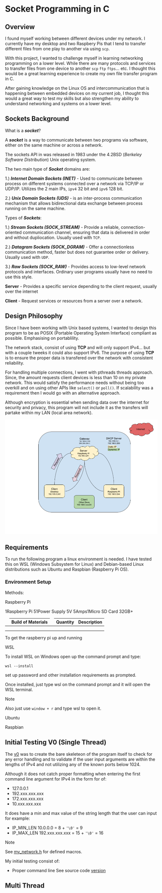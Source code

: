 # Socket Programming in C

## Overview

I found myself working between different devices under my network. I currently have my desktop and two Raspbery Pis that I tend to transfer different files from one play to another via using `scp`. 

With this project, I wanted to challenge myself in learning networking programming on a lower level. While there are many protocols and services to transfer files from one device to another `scp` `ftp` `ftps`... etc. I thought this would be a great learning experience to create my own file transfer program in C.

After gaining knowledge on the Linux OS and intercommunication that is happening between embedded devices on my current job, I thought this would a great way to test my skills but also strengthen my ability to understand networking and systems on a lower level.

## Sockets Background

What is a ***socket***?

A ***socket*** is a way to communicate between two programs via software, either on the same machine or across a network.

The sockets API in was released in 1983 under the 4.2BSD (_Berkeley Software Distribution_) Unix operating system.

The two main type of ***Socket*** domains are:

1.) ***Internet Domain Sockets (INET)*** - Used to communicate between process on different systems connected over a network via TCP/IP or UDP/IP. Utilizes the 2 main IPs, `ipv4` 32 bit and `ipv6` 128 bit.

2.) ***Unix Domain Sockets (UDS)*** - is an inter-process communication mechanism that allows bidirectional data exchange between process running on the same machine.

Types of ***Sockets***:

1.) ***Stream Sockets (SOCK_STREAM)*** - Provide a reliable, connection-oriented communication channel, ensuring that data is delivered in order and without dupliocation. Usually used with `TCP`. 

2.) ***Datagram Sockets (SOCK_DGRAM)*** - Offer a connectionless communication method, faster but does not guarantee order or delivery. Usually used with `UDP`. 

3.) ***Raw Sockets (SOCK_RAW)*** - Provides access to low-level network protocols and interfaces. Ordinary user programs usually have no need to use this style. 

**Server** - Provides a specific service depending to the client request, usually over the internet

**Client** - Request services or resources from a server over a network.

## Design Philosophy

Since I have been working with Unix based systems, I wanted to design this program to be as POSIX (Portable Operating System Interface) compliant as possible. Emphasising on portablility.

The network stack, consist of using **TCP** and will only support IPv4... but with a couple tweeks it could also support IPv6. The purpose of using **TCP** is to ensure the proper data is transfered over the network with consistent reliability. 

For handling multiple connections, I went with pthreads threads approach. Since, the amount requests client devices is less than 10 on my private network. This would satisfy the performance needs without being too overkill and on using other APIs like `select()` or `poll()`. If scalability was a requirement then I would go with an alternative approach.

Although encryption is essential when sending data over the internet for security and privacy, this program will not include it as the transfers will partake within my LAN (local area network).

![program flow](images/flow_chart.png "Program Flow Chart")

## Requirements

To run the following program a linux environment is needed. I have tested this on WSL (Windows Subsystem for Linux) and Debian-based Linux distributions such as Ubuntu and Raspbian (Raspberry Pi OS).

### Environment Setup

Methods:

Raspberry Pi

<table align="center">
	<thead>
		<td>
			<th colspan="2">Build of Materials</>
		</td>
		<td>
			<th>Quantity</th>
			<th>Description</th>
		</td>
	</thead>
	<tbody>
		<td>
			<tr>1</tr>
			<tr>Raspberry Pi 5</tr>
		</td>
		<td>
			<tr>1</tr>
			<tr>Power Supply 5V 5Amps</tr>
		</td>
		<td>
			<tr>1</tr>
			<tr>Micro SD Card 32GB+</tr>
		</td>
	</tbody>
</table>

To get the raspberry pi up and running

WSL 

To install WSL on Windows open up the command prompt and type:
```
wsl --install
```
set up password and other installation requirements as prompted.

Once installed, just type wsl on the command prompt and it will open the WSL terminal.

> [!NOTE]
> Also just use `window + r` and type wsl to open it.

Ubuntu

Raspbian

## Initial Testing V0 (Single Thread)

The [v0](v0/my_networking.c) was to create the bare skeleteon of the program itself to check for any error handling and to validate if the user input arguments are within the lengths of IPv4 and not utilizing any of the known ports below 1024. 

Although it does not catch proper formatting when entering the first command line argument for IPv4 in the form for of:

- 127.0.0.1
- 192.xxx.xxx.xxx
- 172.xxx.xxx.xxx
- 10.xxx.xxx.xxx

It does have a min and max value of the string length that the user can input for example:

- IP_MIN_LEN 10.0.0.0 = 8 + `'\0'` = 9
- IP_MAX_LEN 192.xxx.xxx.xxx = 15 + `'\0'` = 16

> [!NOTE]
> See [my_network.h](src/Version_0/my_networking.h) for defined macros.

My initial testing consist of:

- Proper command line 
See source code [version](src/Version_0/my_networking.c)

## Multi Thread 
